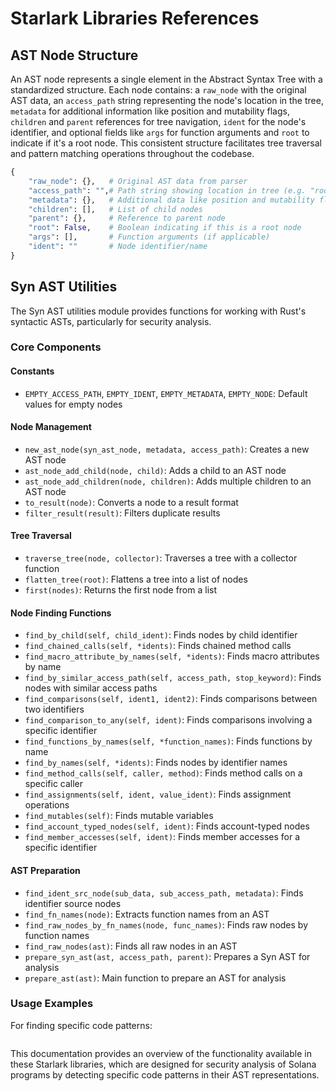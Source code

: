 # Starlark Libraries References

## AST Node Structure

An AST node represents a single element in the Abstract Syntax Tree with a standardized structure. Each node contains: a
`raw_node` with the original AST data, an `access_path` string representing the node's location in the tree, `metadata`
for additional information like position and mutability flags, `children` and `parent` references for tree navigation,
`ident` for the node's identifier, and optional fields like `args` for function arguments and `root` to indicate if it's
a root node. This consistent structure facilitates tree traversal and pattern matching operations throughout the
codebase.

```python
{
    "raw_node": {},   # Original AST data from parser
    "access_path": "",# Path string showing location in tree (e.g. "root.expr.binary.left")
    "metadata": {},   # Additional data like position and mutability flags
    "children": [],   # List of child nodes
    "parent": {},     # Reference to parent node
    "root": False,    # Boolean indicating if this is a root node
    "args": [],       # Function arguments (if applicable)
    "ident": ""       # Node identifier/name
}
```

## Syn AST Utilities

The Syn AST utilities module provides functions for working with Rust's syntactic ASTs, particularly for security
analysis. 

### Core Components

#### Constants

- `EMPTY_ACCESS_PATH`, `EMPTY_IDENT`, `EMPTY_METADATA`, `EMPTY_NODE`: Default values for empty nodes

#### Node Management

- `new_ast_node(syn_ast_node, metadata, access_path)`: Creates a new AST node
- `ast_node_add_child(node, child)`: Adds a child to an AST node
- `ast_node_add_children(node, children)`: Adds multiple children to an AST node
- `to_result(node)`: Converts a node to a result format
- `filter_result(result)`: Filters duplicate results

#### Tree Traversal

- `traverse_tree(node, collector)`: Traverses a tree with a collector function
- `flatten_tree(root)`: Flattens a tree into a list of nodes
- `first(nodes)`: Returns the first node from a list

#### Node Finding Functions

- `find_by_child(self, child_ident)`: Finds nodes by child identifier
- `find_chained_calls(self, *idents)`: Finds chained method calls
- `find_macro_attribute_by_names(self, *idents)`: Finds macro attributes by name
- `find_by_similar_access_path(self, access_path, stop_keyword)`: Finds nodes with similar access paths
- `find_comparisons(self, ident1, ident2)`: Finds comparisons between two identifiers
- `find_comparison_to_any(self, ident)`: Finds comparisons involving a specific identifier
- `find_functions_by_names(self, *function_names)`: Finds functions by name
- `find_by_names(self, *idents)`: Finds nodes by identifier names
- `find_method_calls(self, caller, method)`: Finds method calls on a specific caller
- `find_assignments(self, ident, value_ident)`: Finds assignment operations
- `find_mutables(self)`: Finds mutable variables
- `find_account_typed_nodes(self, ident)`: Finds account-typed nodes
- `find_member_accesses(self, ident)`: Finds member accesses for a specific identifier

#### AST Preparation

- `find_ident_src_node(sub_data, sub_access_path, metadata)`: Finds identifier source nodes
- `find_fn_names(node)`: Extracts function names from an AST
- `find_raw_nodes_by_fn_names(node, func_names)`: Finds raw nodes by function names
- `find_raw_nodes(ast)`: Finds all raw nodes in an AST
- `prepare_syn_ast(ast, access_path, parent)`: Prepares a Syn AST for analysis
- `prepare_ast(ast)`: Main function to prepare an AST for analysis

### Usage Examples

For finding specific code patterns:

```python
```

This documentation provides an overview of the functionality available in these Starlark libraries, which are designed
for security analysis of Solana programs by detecting specific code patterns in their AST representations.